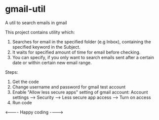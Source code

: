 # gmail-util
A util to search emails in gmail

This project contains utility which:
1. Searches for email in the specified folder (e.g Inbox), containing the specified keyword in the Subject.
2. It waits for specified amount of time for email before checking.
3. You can specify, if you only want to search emails sent after a certain date or within certain new email range.

Steps:
1. Get the code
2. Change username and password for gmail test account
3. Enable "Allow less secure apps" setting of gmail account:
    Account settings --> Security --> Less secure app access --> Turn on access
4. Run code


<---- Happy coding ---->
